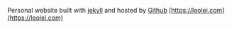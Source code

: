 Personal website built with [jekyll](https://jekyllrb.com/) and hosted by [Github](https://github.com)
[https://leolei.com](https://leolei.com)
